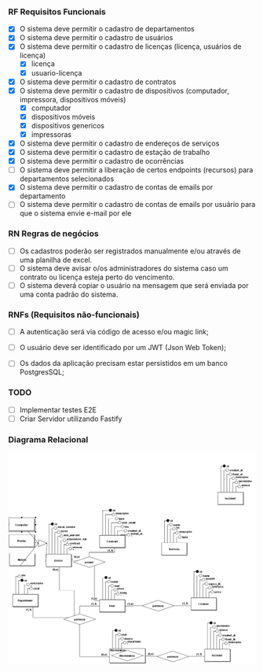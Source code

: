 ### RF Requisitos Funcionais

- [X] O sistema deve permitir o cadastro de departamentos
- [X] O sistema deve permitir o cadastro de usuários
- [X] O sistema deve permitir o cadastro de licenças (licença, usuários de licença)
  - [X] licença 
  - [X] usuario-licença
- [X] O sistema deve permitir o cadastro de contratos
- [X] O sistema deve permitir o cadastro de dispositivos (computador, impressora, dispositivos móveis)
  - [X] computador
  - [X] dispositivos móveis
  - [X] dispositivos genericos
  - [X] impressoras
- [X] O sistema deve permitir o cadastro de endereços de serviços
- [X] O sistema deve permitir o cadastro de estação de trabalho
- [X] O sistema deve permitir o cadastro de ocorrências
- [ ] O sistema deve permitir a liberação de certos endpoints (recursos) para departamentos selecionados
- [X] O sistema deve permitir o cadastro de contas de emails por departamento
- [ ] O sistema deve permitir o cadastro de contas de emails por usuário para que o sistema envie e-mail por ele

### RN Regras de negócios
- [ ] Os cadastros poderão ser registrados manualmente e/ou através de uma planilha de excel.
- [ ] O sistema deve avisar o/os administradores do sistema caso um contrato ou licença esteja perto do vencimento.
- [ ] O sistema deverá copiar o usuário na mensagem que será enviada por uma conta padrão do sistema.

### RNFs (Requisitos não-funcionais)

- [ ] A autenticação será via código de acesso e/ou magic link;
- [ ] O usuário deve ser identificado por um JWT (Json Web Token);
- [ ] Os dados da aplicação precisam estar persistidos em um banco PostgresSQL;


### TODO

- [ ] Implementar testes E2E
- [ ] Criar Servidor utilizando Fastify 

### Diagrama Relacional

<img src="../.github/Conceitual_1.png" alt="diagrama relacional" />